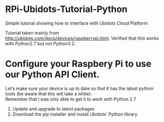 RPi-Ubidots-Tutorial-Python
===========================

Simple tutorial showing how to interface with Ubidots Cloud Platform<br>

Tutorial taken mainly from http://ubidots.com/docs/devices/raspberrypi.html. Verified that this works with Python2.7 but not Python3.2.

Configure your Raspbery Pi to use our Python API Client.
========================================================
Let’s make sure your device is up to date so that it has the latest python tools (be aware that this will take a while):<br>
Remember that I was only able to get it to work with Python 2.7<br>
<ol>
<li>Update and upgrade to latest packages</li>
<pre class="code-text-only" style="display: none;">
<code>sudo apt-get update
sudo apt-get upgrade</code></pre>



<li>Download the pip installer and install Ubidots’ Python library</li>
<pre class="code-text-only" style="display: none;">
<code>sudo apt-get install python-setuptools
sudo easy_install pip
pip install ubidots==0.1.3-alpha</code></pre>
</ol>

